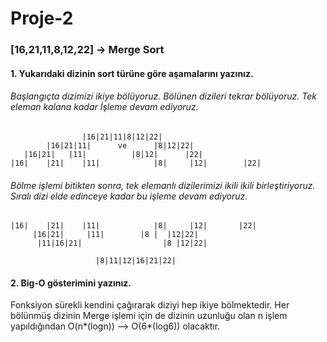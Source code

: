 # Proje-2
### [16,21,11,8,12,22] -> Merge Sort

#### 1. Yukarıdaki dizinin sort türüne göre aşamalarını yazınız.
###### Başlangıçta dizimizi ikiye bölüyoruz. Bölünen dizileri tekrar bölüyoruz. Tek eleman kalana kadar İşleme devam ediyoruz.
                    |16|21|11|8|12|22|
            |16|21|11|      ve      |8|12|22|
       |16|21|   |11|          |8|12|      |22|
    |16|    |21|    |11|            |8|     |12|        |22|
 
 
   ######  Bölme işlemi bitikten sonra, tek elemanlı dizilerimizi ikili ikili birleştiriyoruz. Sıralı dizi elde edinceye kadar bu işleme devam ediyoruz.
    |16|    |21|    |11|            |8|     |12|       |22|
         |16|21|     |11|        |8 |  |12|22|  
          |11|16|21|                  |8 |12|22|  
                
                       |8|11|12|16|21|22|

#### 2. Big-O gösterimini yazınız.

Fonksiyon sürekli kendini çağırarak diziyi hep ikiye bölmektedir. Her bölünmüş dizinin Merge işlemi için de dizinin uzunluğu olan n işlem yapıldığından O(n*(logn)) --> O(6*(log6)) olacaktır.
